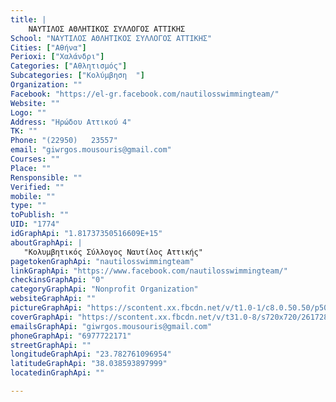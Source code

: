 ```yaml
---
title: |
    ΝΑΥΤΙΛΟΣ ΑΘΛΗΤΙΚΟΣ ΣΥΛΛΟΓΟΣ ΑΤΤΙΚΗΣ
School: "ΝΑΥΤΙΛΟΣ ΑΘΛΗΤΙΚΟΣ ΣΥΛΛΟΓΟΣ ΑΤΤΙΚΗΣ"
Cities: ["Αθήνα"]
Perioxi: ["Χαλάνδρι"]
Categories: ["Αθλητισμός"]
Subcategories: ["Κολύμβηση  "]
Organization: ""
Facebook: "https://el-gr.facebook.com/nautilosswimmingteam/"
Website: ""
Logo: ""
Address: "Ηρώδου Αττικού 4"
TK: ""
Phone: "(22950)   23557"
email: "giwrgos.mousouris@gmail.com"
Courses: ""
Place: ""
Rensponsible: ""
Verified: ""
mobile: ""
type: ""
toPublish: ""
UID: "1774"
idGraphApi: "1.81737350516609E+15"
aboutGraphApi: | 
   "Κολυμβητικός Σύλλογος Ναυτίλος Αττικής"
pagetokenGraphApi: "nautilosswimmingteam"
linkGraphApi: "https://www.facebook.com/nautilosswimmingteam/"
checkinsGraphApi: "0"
categoryGraphApi: "Nonprofit Organization"
websiteGraphApi: ""
pictureGraphApi: "https://scontent.xx.fbcdn.net/v/t1.0-1/c8.0.50.50/p50x50/14322773_1817389475164492_3837969720576547620_n.jpg?oh=da88a71ef27c4345e5a5b614c8866dd4&amp;oe=5B432986"
coverGraphApi: "https://scontent.xx.fbcdn.net/v/t31.0-8/s720x720/26172824_2040633329506771_1241833885698870967_o.jpg?oh=2ffb1a5a7f10848088c208096b31baf2&amp;oe=5B39925D"
emailsGraphApi: "giwrgos.mousouris@gmail.com"
phoneGraphApi: "6977722171"
streetGraphApi: ""
longitudeGraphApi: "23.782761096954"
latitudeGraphApi: "38.038593897999"
locatedinGraphApi: ""

---
```




